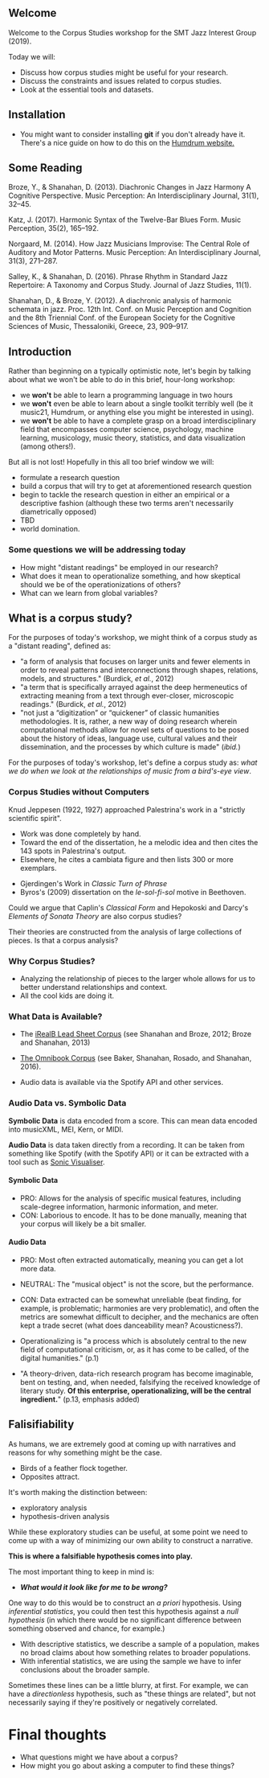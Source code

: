 ## Welcome 

Welcome to the Corpus Studies workshop for the SMT Jazz Interest Group (2019).

Today we will:

- Discuss how corpus studies might be useful for your research. 
- Discuss the constraints and issues related to corpus studies.
- Look at the essential tools and datasets.

## Installation

- You might want to consider installing **git** if you don't already have it.
  There's a nice guide on how to do this on the [Humdrum
website.](http://www.humdrum.org/install/github/#installing-git)

## Some Reading

Broze, Y., & Shanahan, D. (2013). Diachronic Changes in Jazz Harmony A
Cognitive Perspective. Music Perception: An Interdisciplinary Journal, 31(1),
32–45.

Katz, J. (2017). Harmonic Syntax of the Twelve-Bar Blues Form. Music
Perception, 35(2), 165–192.

Norgaard, M. (2014). How Jazz Musicians Improvise: The Central Role of Auditory
and Motor Patterns. Music Perception: An Interdisciplinary Journal, 31(3),
271–287.

Salley, K., & Shanahan, D. (2016). Phrase Rhythm in Standard Jazz Repertoire: A
Taxonomy and Corpus Study. Journal of Jazz Studies, 11(1).

Shanahan, D., & Broze, Y. (2012). A diachronic analysis of harmonic schemata in
jazz. Proc. 12th Int. Conf. on Music Perception and Cognition and the 8th
Triennial Conf. of the European Society for the Cognitive Sciences of Music,
Thessaloniki, Greece, 23, 909–917.

## Introduction

Rather than beginning on a typically optimistic note, let's begin by talking
about what we won't be able to do in this brief, hour-long workshop:

- we **won't** be able to learn a programming language in two hours
- we **won't** even be able to learn about a single toolkit terribly well (be
  it music21, Humdrum, or anything else you might be interested in using).
- we **won't** be able to have a complete grasp on a broad interdisciplinary
  field that encompasses computer science, psychology, machine learning,
musicology, music theory, statistics, and data visualization (among others!).

But all is not lost! Hopefully in this all too brief window we will:

- formulate a research question
- build a corpus that will try to get at aforementioned research question
- begin to tackle the research question in either an empirical or a descriptive
  fashion (although these two terms aren't necessarily diametrically opposed)
- TBD
- world domination.


### Some questions we will be addressing today

- How might "distant readings" be employed in our research?
- What does it mean to operationalize something, and how skeptical should we be
  of the operationizations of others?
- What can we learn from global variables?

## What is a corpus study?

For the purposes of today's workshop, we might think of a corpus study as a
"distant reading", defined as:

- "a form of analysis that focuses on larger units and fewer elements in order
  to reveal patterns and interconnections through shapes, relations, models,
and structures." (Burdick, *et al.*, 2012)
- "a term that is specifically arrayed against the deep hermeneutics of
  extracting meaning from a text through ever-closer, microscopic readings."
(Burdick, *et al.*, 2012)
- "not just a “digitization” or “quickener” of classic humanities
  methodologies. It is, rather, a new way of doing research wherein
computational methods allow for novel sets of questions to be posed about the
history of ideas, language use, cultural values and their dissemination, and
the processes by which culture is made" (_ibid._)

For the purposes of today's workshop, let's define a corpus study as: _what we
do when we look at the relationships of music from a bird's-eye view_.


### Corpus Studies without Computers

Knud Jeppesen (1922, 1927) approached Palestrina's work in a "strictly
scientific spirit". 
- Work was done completely by hand.
- Toward the end of the dissertation, he a melodic idea and then cites the 143
  spots in Palestrina's output. 
- Elsewhere, he cites a cambiata figure and then lists 300 or more exemplars.

* Gjerdingen's Work in _Classic Turn of Phrase_
* Byros's (2009) dissertation on the *le-sol-fi-sol* motive in Beethoven.

Could we argue that Caplin's *Classical Form* and Hepokoski and Darcy's
*Elements of Sonata Theory* are also corpus studies? 

Their theories are constructed from the analysis of large collections of
pieces. Is that a corpus analysis?

### Why Corpus Studies?

- Analyzing the relationship of pieces to the larger whole allows for us to
  better understand relationships and context.
- All the cool kids are doing it.

### What Data is Available?


- The [iRealB Lead Sheet Corpus](iRb_v1-0.zip) (see Shanahan and Broze, 2012;
  Broze and Shanahan, 2013)

- [The Omnibook Corpus](omnibook_kern.zip) (see Baker, Shanahan, Rosado, and
  Shanahan, 2016).

- Audio data is available via the Spotify API and other services.

### Audio Data vs. Symbolic Data

**Symbolic Data** is data encoded from a score. This can mean data encoded into
musicXML, MEI, Kern, or MIDI.

**Audio Data** is data taken directly from a recording. It can be taken from
something like Spotify (with the Spotify API) or it can be extracted with a
tool such as [Sonic Visualiser](https://www.sonicvisualiser.org/).

#### Symbolic Data

- PRO: Allows for the analysis of specific musical features, including
  scale-degree information, harmonic information, and meter.
- CON: Laborious to encode. It has to be done manually, meaning that your
  corpus will likely be a bit smaller.


#### Audio Data

- PRO: Most often extracted automatically, meaning you can get a lot more data.
- NEUTRAL: The "musical object" is not the score, but the performance.
- CON: Data extracted can be somewhat unreliable (beat finding, for example, is
  problematic; harmonies are very problematic), and often the metrics are
somewhat difficult to decipher, and the mechanics are often kept a trade secret
(what does danceability mean? Acousticness?).

- Operationalizing is "a process which is absolutely central to the new field
  of computational criticism, or, as it has come to be called, of the digital
humanities." (p.1)
- "A theory-driven, data-rich research program has become imaginable, bent on
  testing, and, when needed, falsifying the received knowledge of literary
study. **Of this enterprise, operationalizing, will be the central
ingredient.**" (p.13, emphasis added)

## Falisifiability

As humans, we are extremely good at coming up with narratives and reasons for
why something might be the case.

- Birds of a feather flock together.
- Opposites attract. 

It's worth making the distinction between:

- exploratory analysis
- hypothesis-driven analysis

While these exploratory studies can be useful, at some point we need to come up
with a way of minimizing our own ability to construct a narrative.

**This is where a falsifiable hypothesis comes into play.**

The most important thing to keep in mind is:

- _**What would it look like for me to be wrong?**_ 

One way to do this would be to construct an _a priori_ hypothesis. Using
_inferential statistics_, you could then test this hypothesis against a _null
hypothesis_ (in which there would be no significant difference between
something observed and chance, for example.)

- With descriptive statistics, we describe a sample of a population, makes no
  broad claims about how something relates to broader populations.
- With inferential statistics, we are using the sample we have to infer
  conclusions about the broader sample. 


Sometimes these lines can be a little blurry, at first. For example, we can
have a _directionless_ hypothesis, such as "these things are related", but not
necessarily saying if they're positively or negatively correlated.

# Final thoughts

- What questions might we have about a corpus?
- How might you go about asking a computer to find these things?
